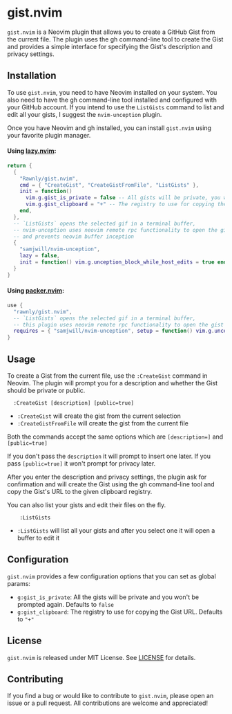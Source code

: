 # gist.nvim

`gist.nvim` is a Neovim plugin that allows you to create a GitHub Gist from the current file.
The plugin uses the gh command-line tool to create the Gist and provides a simple interface for specifying the Gist's description and privacy settings.

## Installation

To use `gist.nvim`, you need to have Neovim installed on your system.
You also need to have the gh command-line tool installed and configured with your GitHub account.
If you intend to use the `ListGists` command to list and edit all your gists, I suggest the `nvim-unception` plugin.

Once you have Neovim and gh installed, you can install `gist.nvim` using your favorite plugin manager.

#### Using [lazy.nvim](https://github.com/folke/lazy.nvim):
```lua
return {
  {
    "Rawnly/gist.nvim",
    cmd = { "CreateGist", "CreateGistFromFile", "ListGists" },
    init = function()
      vim.g.gist_is_private = false -- All gists will be private, you won't be prompted again
      vim.g.gist_clipboard = "+" -- The registry to use for copying the Gist URL
    end,
  },
  -- `ListGists` opens the selected gif in a terminal buffer,
  -- nvim-unception uses neovim remote rpc functionality to open the gist in an actual buffer
  -- and prevents neovim buffer inception
  {
    "samjwill/nvim-unception",
    lazy = false,
    init = function() vim.g.unception_block_while_host_edits = true end
  }
}
```
#### Using [packer.nvim](https://github.com/wbthomason/packer.nvim):
```lua
use {
  "rawnly/gist.nvim",
  -- `ListGists` opens the selected gif in a terminal buffer,
  -- this plugin uses neovim remote rpc functionality to open the gist in an actual buffer and not have buffer inception
  requires = { "samjwill/nvim-unception", setup = function() vim.g.unception_block_while_host_edits = true end }
}
```

## Usage

To create a Gist from the current file, use the `:CreateGist` command in Neovim.
The plugin will prompt you for a description and whether the Gist should be private or public.

```vim
  :CreateGist [description] [public=true]
```

- `:CreateGist` will create the gist from the current selection
- `:CreateGistFromFile` will create the gist from the current file

Both the commands accept the same options which are `[description=]` and `[public=true]`

If you don't pass the `description` it will prompt to insert one later.
If you pass `[public=true]` it won't prompt for privacy later.

After you enter the description and privacy settings, the plugin ask for confirmation and will create the Gist using the gh command-line tool and copy the Gist's URL to the given clipboard registry.

You can also list your gists and edit their files on the fly.
```vim
    :ListGists
```
- `:ListGists` will list all your gists and after you select one it will open a buffer to edit it

## Configuration

`gist.nvim` provides a few configuration options that you can set as global params:

- `g:gist_is_private`: All the gists will be private and you won't be prompted again. Defaults to `false`
- `g:gist_clipboard`: The registry to use for copying the Gist URL. Defaults to `"+"`

## License

`gist.nvim` is released under MIT License. See [LICENSE](/LICENSE.md) for details.

## Contributing

If you find a bug or would like to contribute to `gist.nvim`, please open an issue or a pull request.
All contributions are welcome and appreciated!
